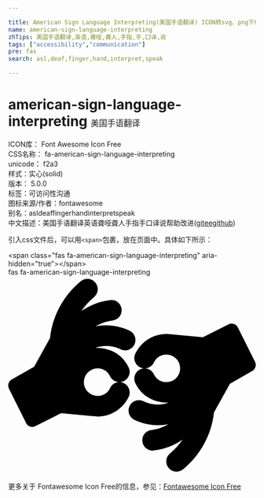 ```yaml
---

title: American Sign Language Interpreting(美国手语翻译) ICON转svg、png下载
name: american-sign-language-interpreting
zhTips: 美国手语翻译,英语,聋哑,聋人,手指,手,口译,说
tags: ["accessibility","communication"]
pre: fas
search: asl,deaf,finger,hand,interpret,speak

---
```


# american-sign-language-interpreting  <small style="font-size: 60%;font-weight: 100">美国手语翻译</small>


<div class="detail-page">
<p>
<span>
ICON库：
<span class="badge-secondary badge">Font Awesome Icon Free</span> 
</span>
<br/>
<span>
CSS名称：
<span class="badge-secondary badge">fa-american-sign-language-interpreting</span> 
</span>
<br/>
<span>
unicode：
<span class="badge-secondary badge">f2a3</span> 
<copy-btn content='f2a3' btn-title=""></copy-btn>
<copy-btn :content='String.fromCodePoint(parseInt("f2a3", 16))' btn-title="复制U"></copy-btn>
</span><br/><span>样式：<span class="badge-light badge">实心(solid)</span></span>
<br/>
<span>
版本：
<span class="badge-secondary badge">5.0.0</span> 
</span><br/><span>标签：<span class="badge-light badge"><router-link to="/tags/accessibility.html">可访问性</router-link></span><span class="badge-light badge"><router-link to="/tags/communication.html">沟通</router-link></span></span>
<br/>
<span>图标来源/作者：<span class="badge-light badge">fontawesome</span></span> 
<br/>
<span>别名：<span class="badge-light badge">asl</span><span class="badge-light badge">deaf</span><span class="badge-light badge">finger</span><span class="badge-light badge">hand</span><span class="badge-light badge">interpret</span><span class="badge-light badge">speak</span></span><br/><span class="zh-detail">中文描述：<span class="badge-primary badge">美国手语翻译</span><span class="badge-primary badge">英语</span><span class="badge-primary badge">聋哑</span><span class="badge-primary badge">聋人</span><span class="badge-primary badge">手指</span><span class="badge-primary badge">手</span><span class="badge-primary badge">口译</span><span class="badge-primary badge">说</span><span class="help-link"><span>帮助改进</span>(<a href="https://gitee.com/liuwave/icon-helper/edit/master/json/fontawesome/solid/american-sign-language-interpreting.json" target="_blank" rel="noopener noreferrer">gitee</a><a href="https://github.com/liuwave/icon-helper/edit/master/json/fontawesome/solid/american-sign-language-interpreting.json" target="_blank" rel="noopener noreferrer">github</a></span>)</span><br/>
</p>
</div>
<div class="alert alert-dark">
  <i class="fas fa-american-sign-language-interpreting fa-xs"></i>
  <i class="fas fa-american-sign-language-interpreting fa-sm"></i>
  <i class="fas fa-american-sign-language-interpreting fa-lg"></i>
  <i class="fas fa-american-sign-language-interpreting fa-2x"></i>
  <i class="fas fa-american-sign-language-interpreting fa-3x"></i>
  <i class="fas fa-american-sign-language-interpreting fa-5x"></i>
  <i class="fas fa-american-sign-language-interpreting fa-7x"></i>
</div>
<div>
  <p>引入css文件后，可以用<code>&lt;span&gt;</code>包裹，放在页面中。具体如下所示：    
  </p>
  <div class="alert alert-primary" style="font-size: 14px">
    &lt;span class="fas fa-american-sign-language-interpreting" aria-hidden="true"&gt;&lt;/span&gt;
    <copy-btn content='<span class="fas fa-american-sign-language-interpreting" aria-hidden="true"></span>'></copy-btn>
  </div>
  <div class="alert alert-secondary">
    <i class="fas fa-american-sign-language-interpreting"
    style="font-size: 24px"
    aria-hidden="true"></i> fas fa-american-sign-language-interpreting
    <copy-btn content="fas fa-american-sign-language-interpreting" btn-title="复制图标名称"></copy-btn>
  </div>
</div>
<div id="svg" class="svg-wrap">
<svg xmlns="http://www.w3.org/2000/svg" viewBox="0 0 640 512"><path d="M290.547 189.039c-20.295-10.149-44.147-11.199-64.739-3.89 42.606 0 71.208 20.475 85.578 50.576 8.576 17.899-5.148 38.071-23.617 38.071 18.429 0 32.211 20.136 23.617 38.071-14.725 30.846-46.123 50.854-80.298 50.854-.557 0-94.471-8.615-94.471-8.615l-66.406 33.347c-9.384 4.693-19.815.379-23.895-7.781L1.86 290.747c-4.167-8.615-1.111-18.897 6.946-23.621l58.072-33.069L108 159.861c6.39-57.245 34.731-109.767 79.743-146.726 11.391-9.448 28.341-7.781 37.51 3.613 9.446 11.394 7.78 28.067-3.612 37.516-12.503 10.559-23.618 22.509-32.509 35.57 21.672-14.729 46.679-24.732 74.186-28.067 14.725-1.945 28.063 8.336 29.73 23.065 1.945 14.728-8.336 28.067-23.062 29.734-16.116 1.945-31.12 7.503-44.178 15.284 26.114-5.713 58.712-3.138 88.079 11.115 13.336 6.669 18.893 22.509 12.224 35.848-6.389 13.06-22.504 18.617-35.564 12.226zm-27.229 69.472c-6.112-12.505-18.338-20.286-32.231-20.286a35.46 35.46 0 0 0-35.565 35.57c0 21.428 17.808 35.57 35.565 35.57 13.893 0 26.119-7.781 32.231-20.286 4.446-9.449 13.614-15.006 23.339-15.284-9.725-.277-18.893-5.835-23.339-15.284zm374.821-37.237c4.168 8.615 1.111 18.897-6.946 23.621l-58.071 33.069L532 352.16c-6.39 57.245-34.731 109.767-79.743 146.726-10.932 9.112-27.799 8.144-37.51-3.613-9.446-11.394-7.78-28.067 3.613-37.516 12.503-10.559 23.617-22.509 32.508-35.57-21.672 14.729-46.679 24.732-74.186 28.067-10.021 2.506-27.552-5.643-29.73-23.065-1.945-14.728 8.336-28.067 23.062-29.734 16.116-1.946 31.12-7.503 44.178-15.284-26.114 5.713-58.712 3.138-88.079-11.115-13.336-6.669-18.893-22.509-12.224-35.848 6.389-13.061 22.505-18.619 35.565-12.227 20.295 10.149 44.147 11.199 64.739 3.89-42.606 0-71.208-20.475-85.578-50.576-8.576-17.899 5.148-38.071 23.617-38.071-18.429 0-32.211-20.136-23.617-38.071 14.033-29.396 44.039-50.887 81.966-50.854l92.803 8.615 66.406-33.347c9.408-4.704 19.828-.354 23.894 7.781l44.455 88.926zm-229.227-18.618c-13.893 0-26.119 7.781-32.231 20.286-4.446 9.449-13.614 15.006-23.339 15.284 9.725.278 18.893 5.836 23.339 15.284 6.112 12.505 18.338 20.286 32.231 20.286a35.46 35.46 0 0 0 35.565-35.57c0-21.429-17.808-35.57-35.565-35.57z"/></svg>
</div>
<detail full-name='fa-american-sign-language-interpreting'></detail>
    
<div><p>更多关于  Fontawesome Icon Free的信息，参见：<a target="_blank" href="https://iconhelper.cn/fontawesome.html">Fontawesome Icon Free</a>
</p></div>
